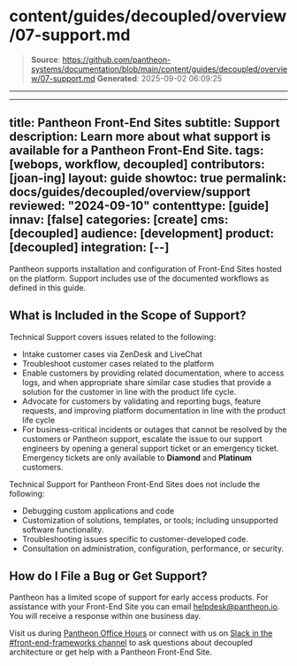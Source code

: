 # content/guides/decoupled/overview/07-support.md

> **Source**: https://github.com/pantheon-systems/documentation/blob/main/content/guides/decoupled/overview/07-support.md
> **Generated**: 2025-09-02 06:09:25

---

---
title: Pantheon Front-End Sites
subtitle: Support
description: Learn more about what support is available for a Pantheon Front-End Site.
tags: [webops, workflow, decoupled]
contributors: [joan-ing]
layout: guide
showtoc: true
permalink: docs/guides/decoupled/overview/support
reviewed: "2024-09-10"
contenttype: [guide]
innav: [false]
categories: [create]
cms: [decoupled]
audience: [development]
product: [decoupled]
integration: [--]
---

Pantheon supports installation and configuration of Front-End Sites hosted on the platform. Support includes use of the documented workflows as defined in this guide.

## What is Included in the Scope of Support?

Technical Support covers issues related to the following:

- Intake customer cases via ZenDesk and LiveChat
- Troubleshoot customer cases related to the platform
- Enable customers by providing related documentation, where to access logs, and when appropriate share similar case studies that provide a solution for the customer in line with the product life cycle.
- Advocate for customers by validating and reporting bugs, feature requests, and improving platform documentation in line with the product life cycle
- For business-critical incidents or outages that cannot be resolved by the customers or Pantheon support, escalate the issue to our support engineers by opening a general support ticket or an emergency ticket. Emergency tickets are only available to **Diamond** and **Platinum** customers.

Technical Support for Pantheon Front-End Sites does not include the following:

- Debugging custom applications and code
- Customization of solutions, templates, or tools; including unsupported software functionality.
- Troubleshooting issues specific to customer-developed code.
- Consultation on administration, configuration, performance, or security.


## How do I File a Bug or Get Support?

Pantheon has a limited scope of support for early access products. For assistance with your Front-End Site you can email helpdesk@pantheon.io. You will receive a response within one business day.

Visit us during [Pantheon Office Hours](https://pantheon.io/developers/office-hours) or connect with us on [Slack in the #front-end-frameworks channel](https://pantheon-community.slack.com/archives/C01DXGMFZFB/p1660599669269709) to ask questions about decoupled architecture or get help with a Pantheon Front-End Site.
